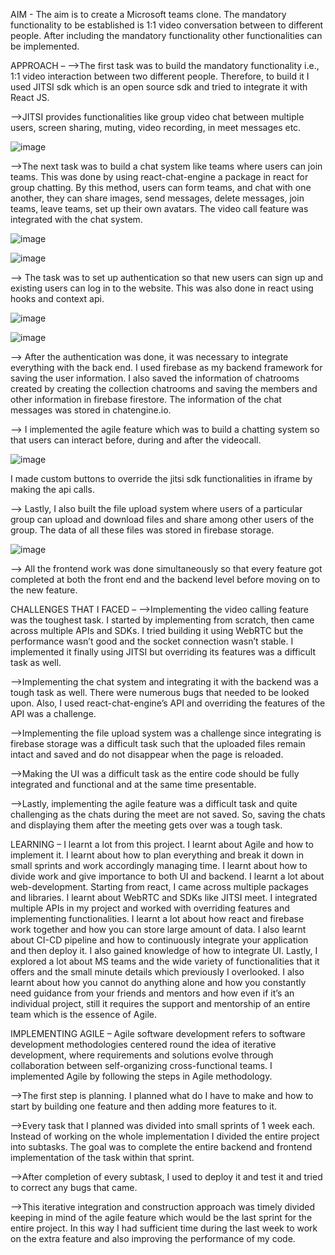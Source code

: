 
AIM - The aim is to create a Microsoft teams clone. The mandatory functionality to be established is 1:1 video conversation between to different people.  After including the mandatory functionality other functionalities can be implemented.

APPROACH – 
-->The first task was to build the mandatory functionality i.e., 1:1 video interaction between two different people. Therefore, to build it I used JITSI sdk which is an open source sdk and tried to integrate it with React JS.

-->JITSI provides functionalities like group video chat between multiple users, screen sharing, muting, video recording, in meet messages etc. 

 ![image](https://user-images.githubusercontent.com/58564764/125339411-e4d4ef80-e36e-11eb-804b-e79113c19439.png)





-->The next task was to build a chat system like teams where users can join teams. This was done by using react-chat-engine a package in react for group chatting. By this method, users can form teams, and chat with one another, they can share images, send messages, delete messages, join teams, leave teams, set up their own avatars. The video call feature was integrated with the chat system.
 
![image](https://user-images.githubusercontent.com/58564764/125339635-1d74c900-e36f-11eb-8fbb-97dff97c04d3.png)

![image](https://user-images.githubusercontent.com/58564764/125339659-26659a80-e36f-11eb-8ad9-2d6c46912504.png)




--> The task was to set up authentication so that new users can sign up and existing users can log in to the website. This was also done in react using hooks and context api.

 ![image](https://user-images.githubusercontent.com/58564764/125339728-39786a80-e36f-11eb-812d-c5bf5c463404.png)

![image](https://user-images.githubusercontent.com/58564764/125339749-3e3d1e80-e36f-11eb-89d6-ac35d1e7a1e2.png)



 



--> After the authentication was done, it was necessary to integrate everything with the back end. I used firebase as my backend framework for saving the user information. I also saved the information of chatrooms created by creating the collection chatrooms and saving the members and other information in firebase firestore. The information of the chat messages was stored in chatengine.io.

--> I implemented the agile feature which was to build a chatting system so that users can interact before, during and after the videocall.

![image](https://user-images.githubusercontent.com/58564764/125339786-49904a00-e36f-11eb-8a67-b92fbd2e109b.png)





 

I made custom buttons to override the jitsi sdk functionalities in iframe by making the api calls.

--> Lastly, I also built the file upload system where users of a particular group can upload and download files and share among other users of the group. The data of all these files was stored in firebase storage. 

 ![image](https://user-images.githubusercontent.com/58564764/125339811-52811b80-e36f-11eb-98a2-f7265a3ba041.png)



--> All the frontend work was done simultaneously so that every feature got completed at both the front end and the backend level before moving on to the new feature.

CHALLENGES THAT I FACED – 
-->Implementing the video calling feature was the toughest task. I started by implementing from scratch, then came across multiple APIs and SDKs. I tried building it using WebRTC but the performance wasn’t good and the socket connection wasn’t stable. I implemented it finally using JITSI but overriding its features was a difficult task as well.

-->Implementing the chat system and integrating it with the backend was a tough task as well. There were numerous bugs that needed to be looked upon. Also, I used react-chat-engine’s API and overriding the features of the API was a challenge.

-->Implementing the file upload system was a challenge since integrating is firebase storage was a difficult task such that the uploaded files remain intact and saved and do not disappear when the page is reloaded.

-->Making the UI was a difficult task as the entire code should be fully integrated and functional and at the same time presentable.

-->Lastly, implementing the agile feature was a difficult task and quite challenging as the chats during the meet are not saved. So, saving the chats and displaying them after the meeting gets over was a tough task.

LEARNING – 
I learnt a lot from this project. I learnt about Agile and how to implement it. I learnt about how to plan everything and break it down in small sprints and work accordingly managing time. I learnt about how to divide work and give importance to both UI and backend. I learnt a lot about web-development. Starting from react, I came across multiple packages and libraries. I learnt about WebRTC and SDKs like JITSI meet. I integrated multiple APIs in my project and worked with overriding features and implementing functionalities. I learnt a lot about how react and firebase work together and how you can store large amount of data. I also learnt about CI-CD pipeline and how to continuously integrate your application and then deploy it. I also gained knowledge of how to integrate UI. Lastly, I explored a lot about MS teams and the wide variety of functionalities that it offers and the small minute details which previously I overlooked. I also learnt about how you cannot do anything alone and how you constantly need guidance from your friends and mentors and how even if it’s an individual project, still it requires the support and mentorship of an entire team which is the essence of Agile.

IMPLEMENTING AGILE – 
Agile software development refers to software development methodologies centered round the idea of iterative development, where requirements and solutions evolve through collaboration between self-organizing cross-functional teams.
I implemented Agile by following the steps in Agile methodology.

-->The first step is planning. I planned what do I have to make and how to start by building one feature and then adding more features to it. 

-->Every task that I planned was divided into small sprints of 1 week each. Instead of working on the whole implementation I divided the entire project into subtasks. The goal was to complete the entire backend and frontend implementation of the task within that sprint. 

-->After completion of every subtask, I used to deploy it and test it and tried to correct any bugs that came.

-->This iterative integration and construction approach was timely divided keeping in mind of the agile feature which would be the last sprint for the entire project. In this way I had sufficient time during the last week to work on the extra feature and also improving the performance of my code.




